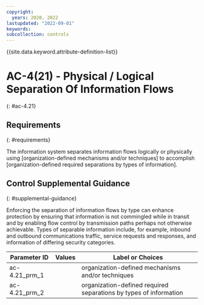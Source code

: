 ```yaml
---
copyright:
  years: 2020, 2022
lastupdated: "2022-09-01"
keywords: 
subcollection: controls
---
```



{{site.data.keyword.attribute-definition-list}}


# AC-4(21) - Physical / Logical Separation Of Information Flows
{: #ac-4.21}

## Requirements
{: #requirements}

The information system separates information flows logically or physically using [organization-defined mechanisms and/or techniques] to accomplish [organization-defined required separations by types of information].

## Control Supplemental Guidance
{: #supplemental-guidance}

Enforcing the separation of information flows by type can enhance protection by ensuring that information is not commingled while in transit and by enabling flow control by transmission paths perhaps not otherwise achievable. Types of separable information include, for example, inbound and outbound communications traffic, service requests and responses, and information of differing security categories.

| Parameter ID | Values | Label or Choices |
|---|---|---|
| ac-4.21_prm_1 |  | organization-defined mechanisms and/or techniques |
| ac-4.21_prm_2 |  | organization-defined required separations by types of information |